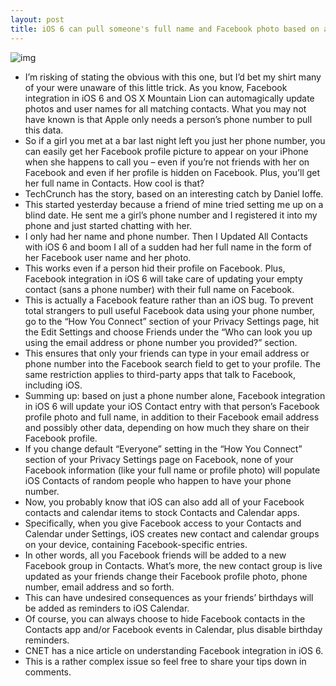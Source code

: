 ```yaml
---
layout: post
title: iOS 6 can pull someone's full name and Facebook photo based on a phone number alone
---
```

![img](http://media.idownloadblog.com/wp-content/uploads/2012/06/iOS-6-Facebook-integration-Contacts.jpg)
* I’m risking of stating the obvious with this one, but I’d bet my shirt many of your were unaware of this little trick. As you know, Facebook integration in iOS 6 and OS X Mountain Lion can automagically update photos and user names for all matching contacts. What you may not have known is that Apple only needs a person’s phone number to pull this data.
* So if a girl you met at a bar last night left you just her phone number, you can easily get her Facebook profile picture to appear on your iPhone when she happens to call you – even if you’re not friends with her on Facebook and even if her profile is hidden on Facebook. Plus, you’ll get her full name in Contacts. How cool is that?
* TechCrunch has the story, based on an interesting catch by Daniel Ioffe.
* This started yesterday because a friend of mine tried setting me up on a blind date. He sent me a girl’s phone number and I registered it into my phone and just started chatting with her.
* I only had her name and phone number. Then I Updated All Contacts with iOS 6 and boom I all of a sudden had her full name in the form of her Facebook user name and her photo.
* This works even if a person hid their profile on Facebook. Plus, Facebook integration in iOS 6 will take care of updating your empty contact (sans a phone number) with their full name on Facebook.
* This is actually a Facebook feature rather than an iOS bug. To prevent total strangers to pull useful Facebook data using your phone number, go to the “How You Connect” section of your Privacy Settings page, hit the Edit Settings and choose Friends under the “Who can look you up using the email address or phone number you provided?” section.
* This ensures that only your friends can type in your email address or phone number into the Facebook search field to get to your profile. The same restriction applies to third-party apps that talk to Facebook, including iOS.
* Summing up: based on just a phone number alone, Facebook integration in iOS 6 will update your iOS Contact entry with that person’s Facebook profile photo and full name, in addition to their Facebook email address and possibly other data, depending on how much they share on their Facebook profile.
* If you change default “Everyone” setting in the “How You Connect” section of your Privacy Settings page on Facebook, none of your Facebook information (like your full name or profile photo) will populate iOS Contacts of random people who happen to have your phone number.
* Now, you probably know that iOS can also add all of your Facebook contacts and calendar items to stock Contacts and Calendar apps.
* Specifically, when you give Facebook access to your Contacts and Calendar under Settings, iOS creates new contact and calendar groups on your device, containing Facebook-specific entries.
* In other words, all you Facebook friends will be added to a new Facebook group in Contacts. What’s more, the new contact group is live updated as your friends change their Facebook profile photo, phone number, email address and so forth.
* This can have undesired consequences as your friends’ birthdays will be added as reminders to iOS Calendar.
* Of course, you can always choose to hide Facebook contacts in the Contacts app and/or Facebook events in Calendar, plus disable birthday reminders.
* CNET has a nice article on understanding Facebook integration in iOS 6.
* This is a rather complex issue so feel free to share your tips down in comments.

